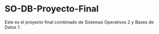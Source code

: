 # SO-DB-Proyecto-Final
Este es el proyecto final combinado de Sistemas Operativos 2 y Bases de Datos 1.
